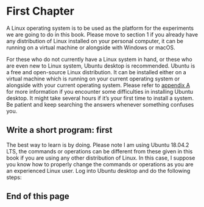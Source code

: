 # First Chapter

 A Linux operating system is to be used as the platform for the experiments we are going to do in this book. Please move to section 1 if you already have any distribution of Linux installed on your personal computer, it can be running on a virtual machine or alongside with Windows or macOS.

For these who do not currently have a Linux system in hand, or these who are even new to Linux system, Ubuntu desktop is recommended. Ubuntu is a free and open-source Linux distribution. It can be installed either on a virtual machine which is running on your current operating system or alongside with your current operating system. Please refer to [appendix A](../appendix-a-installing-ubuntu-desktop.md) for more information if you encounter some difficulties in installing Ubuntu desktop. It might take several hours if it’s your first time to install a system. Be patient and keep searching the answers whenever something confuses you.

## Write a short program: first

The best way to learn is by doing. Please note I am using Ubuntu 18.04.2 LTS, the commands or operations can be different from these given in this book if you are using any other distribution of Linux. In this case, I suppose you know how to properly change the commands or operations as you are an experienced Linux user. Log into Ubuntu desktop and do the following steps:

## End of this page

